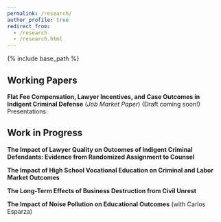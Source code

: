 ```yaml
---
permalink: /research/
author_profile: true
redirect_from:
  - /research
  - /research.html
---
```


{% include base_path %}

## Working Papers
**Flat Fee Compensation, Lawyer Incentives, and Case Outcomes in Indigent Criminal Defense** (*Job Market Paper*)
(Draft coming soon!)
Presentations: 

## Work in Progress
<b>The Impact of Lawyer Quality on Outcomes of Indigent Criminal Defendants: Evidence from Randomized Assignment to Counsel</b>

<b>The Impact of High School Vocational Education on Criminal and Labor Market Outcomes</b>

<b>The Long-Term Effects of Business Destruction from Civil Unrest</b>

<b>The Impact of Noise Pollution on Educational Outcomes</b> (with Carlos Esparza)

